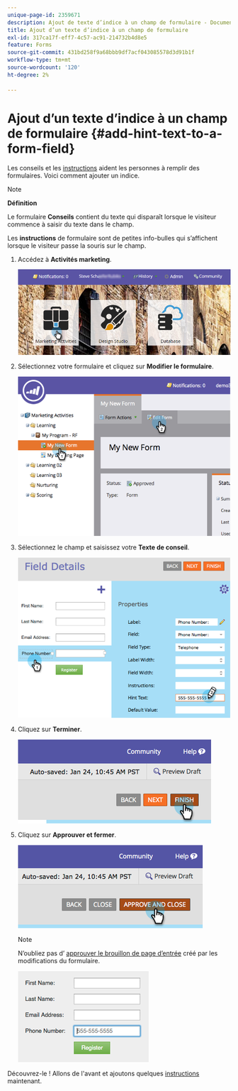 ```yaml
---
unique-page-id: 2359671
description: Ajout de texte d’indice à un champ de formulaire - Documents Marketo - Documentation du produit
title: Ajout d’un texte d’indice à un champ de formulaire
exl-id: 317ca17f-eff7-4c57-ac91-214732b4d8e5
feature: Forms
source-git-commit: 431bd258f9a68bbb9df7acf043085578d3d91b1f
workflow-type: tm+mt
source-wordcount: '120'
ht-degree: 2%

---
```


# Ajout d’un texte d’indice à un champ de formulaire {#add-hint-text-to-a-form-field}

Les conseils et les [instructions](/help/marketo/product-docs/demand-generation/forms/form-fields/add-tooltip-instructions-to-a-form-field.md) aident les personnes à remplir des formulaires. Voici comment ajouter un indice.

>[!NOTE]
>
>**Définition**
>
>Le formulaire **Conseils** contient du texte qui disparaît lorsque le visiteur commence à saisir du texte dans le champ.
>
>Les **instructions** de formulaire sont de petites info-bulles qui s’affichent lorsque le visiteur passe la souris sur le champ.

1. Accédez à **Activités marketing**.

   ![](assets/login-marketing-activities-5.png)

1. Sélectionnez votre formulaire et cliquez sur **Modifier le formulaire**.

   ![](assets/image2014-9-15-13-3a54-3a6.png)

1. Sélectionnez le champ et saisissez votre **Texte de conseil**.

   ![](assets/image2014-9-15-13-3a53-3a58.png)

1. Cliquez sur **Terminer**.

   ![](assets/image2014-9-15-13-3a53-3a36.png)

1. Cliquez sur **Approuver et fermer**.

   ![](assets/image2014-9-15-13-3a53-3a29.png)

   >[!NOTE]
   >
   >N’oubliez pas d’ [approuver le brouillon de page d’entrée](/help/marketo/product-docs/demand-generation/landing-pages/understanding-landing-pages/approve-unapprove-or-delete-a-landing-page.md) créé par les modifications du formulaire.

   ![](assets/image2014-9-15-13-3a53-3a23.png)

Découvrez-le ! Allons de l&#39;avant et ajoutons quelques [instructions](add-tooltip-instructions-to-a-form-field.md) maintenant.
